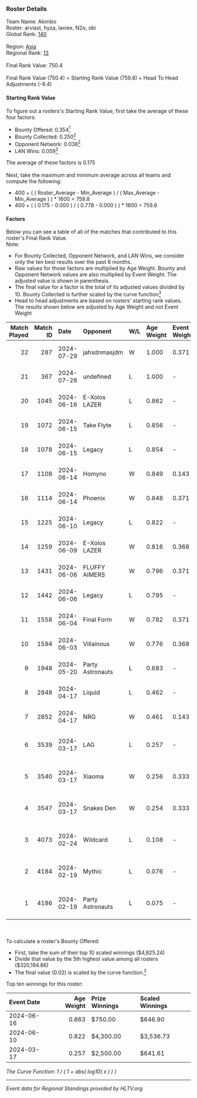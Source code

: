 ### Roster Details<br />
Team Name: Akimbo<br />
Roster: arviast, hyza, laxiee, N2o, obi<br />
Global Rank: [140](../standings_global.md)<br />
<br />
Region: [Asia]( ../standings_asia.md)<br />
Regional Rank: [13]( ../standings_asia.md)<br />
<br />
Final Rank Value:  750.4<br />
<br />
Final Rank Value (750.4) = Starting Rank Value (759.8) + Head To Head Adjustments (-9.4)<br />

#### Starting Rank Value<br />
To figure out a rosters's Starting Rank Value, first take the average of these four factors:<br />
- Bounty Offered: 0.354[<sup>1</sup>](#table2)
- Bounty Collected: 0.250[<sup>2</sup>](#table1)
- Opponent Network: 0.036[<sup>2</sup>](#table1)
- LAN Wins: 0.059[<sup>2</sup>](#table1)

The average of these factors is 0.175<br />
<br />
Next, take the maximum and minimum average across all teams and compute the following:<br />
- 400 + ( ( Roster_Average - Min_Average ) / ( Max_Average - Min_Average ) ) * 1600 = 759.8
- 400 + ( ( 0.175 - 0.000 ) / ( 0.778 - 0.000 ) ) * 1600 = 759.8


#### Factors<br />
Below you can see a table of all of the matches that contributed to this roster's Final Rank Value.<br />
Note:<br />

- For Bounty Collected, Opponent Network, and LAN Wins, we consider only the ten best results over the past 6 months.
- Raw values for those factors are multiplied by Age Weight. Bounty and Opponent Network values are also multiplied by Event Weight. The adjusted value is shown in parenthesis.
- The final value for a factor is the total of its adjusted values divided by 10. Bounty Collected is further scaled by the curve function[<sup>3</sup>](#curveFunction)
- Head to head adjustments are based on rosters' starting rank values. The results shown below are adjusted by Age Weight and not Event Weight
<span id="table1"></span><br />


| Match Played | Match ID | Date       | Opponent         | W/L | Age Weight | Event Weight | Bounty Collected | Opponent Network | LAN Wins  | H2H Adj. | Roster                                 |
| -: | -: | :- | :- | :- | :- | :- | :- | :- | :- | -: | :- |
|           22 |      287 | 2024-07-29 | jahsdnmasjdm     | W   | 1.000      | 0.371        | 0.000 (0.000)    | 0.000 (0.000)    | 0 (0.000) |     3.71 | arviast, hyza, laxiee, N2o, obi        |
|           21 |      367 | 2024-07-26 | undefined        | L   | 1.000      | -            | -                | -                | -         |   -24.00 | hyza, kmrn, laxiee, N2o, obi           |
|           20 |     1045 | 2024-06-16 | E-Xolos LAZER    | L   | 0.862      | -            | -                | -                | -         |   -12.68 | calamity, kralz , laxiee, N2o, obi     |
|           19 |     1072 | 2024-06-15 | Take Flyte       | L   | 0.856      | -            | -                | -                | -         |   -17.38 | calamity, kralz , laxiee, N2o, obi     |
|           18 |     1078 | 2024-06-15 | Legacy           | L   | 0.854      | -            | -                | -                | -         |    -5.84 | calamity, kralz , laxiee, N2o, obi     |
|           17 |     1108 | 2024-06-14 | Homyno           | W   | 0.849      | 0.143        | 0.007 (0.001)    | 0.153 (0.019)    | 0 (0.000) |     8.92 | calamity, kralz , laxiee, N2o, obi     |
|           16 |     1114 | 2024-06-14 | Phoenix          | W   | 0.848      | 0.371        | 0.004 (0.001)    | 0.270 (0.085)    | 0 (0.000) |    11.49 | calamity, kralz , laxiee, N2o, obi     |
|           15 |     1225 | 2024-06-10 | Legacy           | L   | 0.822      | -            | -                | -                | -         |    -5.48 | calamity, kralz , laxiee, N2o, obi     |
|           14 |     1259 | 2024-06-09 | E-Xolos LAZER    | W   | 0.816      | 0.368        | 0.010 (0.003)    | 0.376 (0.113)    | 0 (0.000) |    12.47 | calamity, kralz , laxiee, N2o, obi     |
|           13 |     1431 | 2024-06-06 | FLUFFY AIMERS    | W   | 0.796      | 0.371        | 0.003 (0.001)    | 0.304 (0.090)    | 0 (0.000) |    10.20 | calamity, kralz , laxiee, N2o, obi     |
|           12 |     1442 | 2024-06-06 | Legacy           | L   | 0.795      | -            | -                | -                | -         |    -5.27 | calamity, kralz , laxiee, N2o, obi     |
|           11 |     1558 | 2024-06-04 | Final Form       | W   | 0.782      | 0.371        | 0.003 (0.001)    | 0.063 (0.018)    | 0 (0.000) |     8.30 | calamity, kralz , laxiee, N2o, obi     |
|           10 |     1594 | 2024-06-03 | Villainous       | W   | 0.776      | 0.368        | 0.003 (0.001)    | 0.000 (0.000)    | 0 (0.000) |     5.51 | calamity, kralz , laxiee, N2o, obi     |
|            9 |     1948 | 2024-05-20 | Party Astronauts | L   | 0.683      | -            | -                | -                | -         |    -5.93 | calamity, kralz , laxiee, N2o, obi     |
|            8 |     2848 | 2024-04-17 | Liquid           | L   | 0.462      | -            | -                | -                | -         |    -0.14 | calamity, kralz , laxiee, N2o, obi     |
|            7 |     2852 | 2024-04-17 | NRG              | W   | 0.461      | 0.143        | 0.032 (0.002)    | 0.524 (0.035)    | 0 (0.000) |     9.70 | calamity, kralz , laxiee, N2o, obi     |
|            6 |     3539 | 2024-03-17 | LAG              | L   | 0.257      | -            | -                | -                | -         |    -3.03 | arviast, C4LLM3SU3, calamity, N2o, obi |
|            5 |     3540 | 2024-03-17 | Xiaoma           | W   | 0.256      | 0.333        | 0.001 (0.000)    | 0.010 (0.001)    | 1 (0.256) |     1.86 | arviast, C4LLM3SU3, calamity, N2o, obi |
|            4 |     3547 | 2024-03-17 | Snakes Den       | W   | 0.254      | 0.333        | 0.000 (0.000)    | 0.000 (0.000)    | 1 (0.254) |     0.95 | arviast, C4LLM3SU3, calamity, N2o, obi |
|            3 |     4073 | 2024-02-24 | Wildcard         | L   | 0.108      | -            | -                | -                | -         |    -1.01 | C4LLM3SU3, calamity, laxiee, N2o, obi  |
|            2 |     4184 | 2024-02-19 | Mythic           | L   | 0.076      | -            | -                | -                | -         |    -1.09 | C4LLM3SU3, calamity, laxiee, N2o, obi  |
|            1 |     4186 | 2024-02-19 | Party Astronauts | L   | 0.075      | -            | -                | -                | -         |    -0.66 | C4LLM3SU3, calamity, laxiee, N2o, obi  |

<br />
<span id="table2"></span><br />
To calculate a roster's Bounty Offered:<br />

- First, take the sum of their top 10 scaled winnings ($4,825.24)
- Divide that value by the 5th highest value among all rosters ($320,194.86)
- The final value (0.02) is scaled by the curve function.[<sup>3</sup>](#curveFunction)

Top ten winnings for this roster:<br />

| Event Date | Age Weight | Prize Winnings | Scaled Winnings |
| :- | -: | :- | :- |
| 2024-06-16 |      0.863 | $750.00        | $646.90         |
| 2024-06-10 |      0.822 | $4,300.00      | $3,536.73       |
| 2024-03-17 |      0.257 | $2,500.00      | $641.61         |


<span id="curveFunction"></span>_The Curve Function: 1 / ( 1 + abs( log10( x ) ) )_<br />

---
_Event data for Regional Standings provided by HLTV.org_<br />
